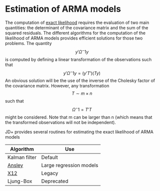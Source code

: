 # Estimation of ARMA models

The computation of [exact likelihood](../../stats/likelihood/ll.md) requires the evaluation of two main quantities: the determinant of the covariance matrix and the sum of the squared residuals.
The different algorithms for the computation of the likelihood of ARMA models provides efficient solutions for those two problems.
The quantity
$$ y' \Omega^-1 y $$ 
is computed by defining a linear transformation of the observations such that
$$ y' \Omega^-1 y = \left(y' T' \right) \left(T y \right) $$ 
An obvious solution will be the use of the inverse of the Cholesky factor of the covariance matrix. However, any transformation
$$ T\sim m \times n $$
such that
$$ \Omega^-1 =  T' T $$
might be considered. Note that m can be larger than n (which means that the transformed observations will not be independent).



JD+ provides several routines for estimating the exact likelihood of ARMA models

| Algorithm | Use |
| --------- | --- | 
| Kalman filter  | Default |
| [Ansley](./ansley.md)  | Large regression models |
| [X12](./x12.md)  | Legacy |
| Ljung-Box  | Deprecated |
